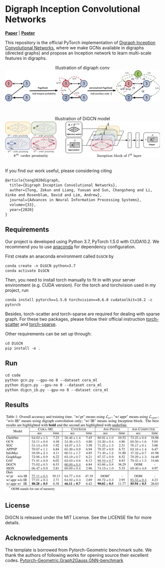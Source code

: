 # Digraph Inception Convolutional Networks

**[Paper](https://papers.nips.cc/paper/2020/file/cffb6e2288a630c2a787a64ccc67097c-Paper.pdf)** | **[Poster](https://github.com/flyingtango/DiGCN/blob/main/docs/digcn_poster.pdf)** 

This repository is the official PyTorch implementation of [Digraph Inception Convolutional Networks](https://papers.nips.cc/paper/2020/file/cffb6e2288a630c2a787a64ccc67097c-Paper.pdf), where we make GCNs available in digraphs (directed graphs) and propose an Inception network to learn multi-scale features in digraphs.


<center>Illustration of digraph conv</center>
<center><img src="imgs/directed.png" alt="directed_schema" style="zoom:50%;" /></center>

&nbsp;
<center>Illustration of DiGCN model</center>
<center><img src="imgs/ib.png" alt="inception_block" style="zoom:100%;" /></center>
&nbsp;

If you find our work useful, please considering citing

```
@article{tong2020digraph,
  title={Digraph Inception Convolutional Networks},
  author={Tong, Zekun and Liang, Yuxuan and Sun, Changsheng and Li, Xinke and Rosenblum, David and Lim, Andrew},
  journal={Advances in Neural Information Processing Systems},
  volume={33},
  year={2020}
}
```

## Requirements

Our project is developed using Python 3.7, PyTorch 1.5.0 with CUDA10.2. We recommend you to use [anaconda](https://www.anaconda.com/) for dependency configuration.

First create an anaconda environment called ```DiGCN``` by

```shell
conda create -n DiGCN python=3.7
conda activate DiGCN
```

Then, you need to install torch manually to fit in with your server environment (e.g. CUDA version). For the torch and torchvision used in my project, run

```shell
conda install pytorch==1.5.0 torchvision==0.6.0 cudatoolkit=10.2 -c pytorch
```

Besides, torch-scatter and torch-sparse are required for dealing with sparse graph. 
For these two packages, please follow their official instruction [torch-scatter](https://github.com/rusty1s/pytorch_scatter) and [torch-sparse](https://github.com/rusty1s/pytorch_sparse).


Other requirements can be set up through:

```shell
cd DiGCN
pip install -e .
```
## Run

```shell
cd code
python gcn.py --gpu-no 0 --dataset cora_ml
python digcn.py --gpu-no 0 --dataset cora_ml
python digcn_ib.py --gpu-no 0 --dataset cora_ml
```

## Results

<center><img src="imgs/results.png" alt="results" style="zoom:100%;" /></center>

## License

DiGCN is released under the MIT License. See the LICENSE file for more details.

## Acknowledgements

The template is borrowed from Pytorch-Geometric benchmark suite. We thank the authors of following works for opening source their excellent codes.
[Pytorch-Geometric](https://github.com/rusty1s/pytorch_geometric),[Graph2Gauss](https://github.com/abojchevski/graph2gauss),[GNN-benchmark](https://github.com/shchur/gnn-benchmark)

